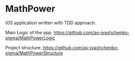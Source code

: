# MathPower
iOS application written with TDD approach.

Main Logic of the app:
https://github.com/av-ivashchenko-sigma/MathPowerLogic

Project structure:
https://github.com/av-ivashchenko-sigma/MathPowerStructure
